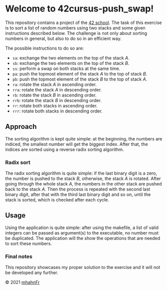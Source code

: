 # Welcome to 42cursus-push_swap!
This repository contains a project of the [42 school]. The task of this
exercise is to sort a list of random numbers using two stacks and some given
instructions described below. The challenge is not only about sorting numbers
in general, but also to do so in an efficient way.

The possible instructions to do so are:
 - ``sa``: exchange the two elements on the top of the stack *A*.
 - ``sb``: exchange the two elements on the top of the stack *B*.
 - ``ss``: perform a swap on both stacks at the same time.
 - ``pa``: push the topmost element of the stack *A* to the top of stack *B*.
 - ``pb``: push the topmost element of the stack *B* to the top of stack *A*.
 - ``ra``: rotate the stack *A* in ascending order.
 - ``rra``: rotate the stack *A* in descending order.
 - ``rb``: rotate the stack *B* in ascending order.
 - ``rrb``: rotate the stack *B* in descending order.
 - ``rr``: rotate both stacks in ascending order.
 - ``rrr``: rotate both stacks in descending order.

## Approach
The sorting algorithm is kept quite simple: at the beginning, the numbers are
indiced, the smallest number will get the biggest index. After that, the
indices are sorted using a reverse radix sorting algorithm.

### Radix sort
The radix sorting algorithm is quite simple: if the last binary digit is a
zero, the number is pushed to the stack *B*, otherwise, the stack *A* is
rotated. After going through the whole stack *A*, the numbers in the other
stack are pushed back to the stack *A*. Then the process is repeated with the
second last binary digit, after that with the third last binary digit and so
on, until the stack is sorted, which is checked after each cycle.

## Usage
Using the application is quite simple: after using the makefile, a list of
valid integers can be passed as argument(s) to the executable, no number must
be duplicated. The application will the show the operations that are needed to
sort these numbers.

### Final notes
This repository showcases my proper solution to the exercise and it will not be
developed any further.

© 2021 [mhahnFr](https://www.github.com/mhahnFr)

[42 school]: https://www.42heilbronn.de/learncoderepeat
